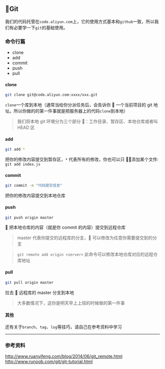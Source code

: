 ## Git

我们的代码托管在`code.aliyun.com`上，它的使用方式基本和`github`一致，所以我们有必要学一下`git`的基础使用。

### 命令行篇

- clone
- add
- commit
- push
- pull

#### clone

```bash
git clone git@code.aliyun.com:xxxx/xxx.git
```

`clone`一个库到本地（通常当给你分派任务后，会告诉你  一个当前项目的 git 地址。所以你做的的第一件事就是把服务器上的代码`clone`到本地）

> 我们将本地 git 环境分为三个部分 ：工作目录、暂存区、本地仓库或者叫 HEAD 区

#### add

```bash
git add *
```

把你的修改内容提交到暂存区，`*` 代表所有的修改，你也可以只  添加某个文件: `git add index.js`

#### commit

```bash
git commit -m "代码提交信息"
```

把你的修改内容提交到本地仓库

#### push

```bash
git push origin master
```

 把本地仓库的内容（就是你 commit 的内容）提交到远程仓库

> master 代表你提交的远程库的分支， 可以修改为任意你需要提交到的分支

> `git remote add origin <server>` 此命令可以修改本地仓库对应的远程仓库地址

#### pull

```bash
git pull origin master
```

拉去  远程库的 master 分支到本地

> 大多数情况下，这你是明天早上上班的时候做的第一件事

#### 其他

还有关于`branch`、`tag`、`log`等技巧，请自己在参考资料中学习

---

### 参考资料

http://www.ruanyifeng.com/blog/2014/06/git_remote.html  
http://www.runoob.com/git/git-tutorial.html
